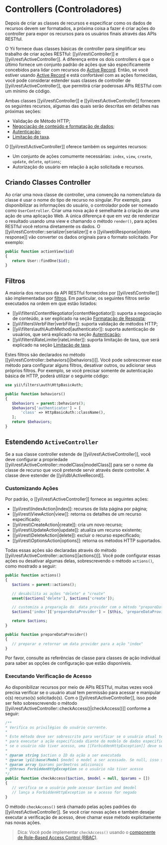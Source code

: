 Controllers (Controladores)
===========

Depois de criar as classes de recursos e especificar como os dados de recursos devem ser formatados, a próxima coisa a fazer é criar ações do controller para expor os recursos para os usuários finais através das APIs RESTful.

O Yii fornece duas classes básicas de controller para simplificar seu trabalho de criar ações RESTful: [[yii\rest\Controller]] e [[yii\rest\ActiveController]]. A diferença entre os dois controllers é que o último fornece um conjunto padrão de ações que são especificamente concebidos para lidar com recursos do [Active Record](db-active-record.md). Então, se você estiver usando [Active Record](db-active-record.md) e está confortável com as ações fornecidas, você pode considerar estender suas classes de controller de [[yii\rest\ActiveController]], que permitirá criar poderosas APIs RESTful com um mínimo de código.

Ambas classes [[yii\rest\Controller]] e [[yii\rest\ActiveController]] fornecem os seguintes recursos, algumas das quais serão descritas em detalhes nas próximas seções:

* Validação de Método HTTP;
* [Negociação de conteúdo e formatação de dados](rest-response-formatting.md);
* [Autenticação](rest-authentication.md);
* [Limitação de taxa](rest-rate-limiting.md).

O [[yii\rest\ActiveController]] oferece também os seguintes recursos:

* Um conjunto de ações comumente necessárias: `index`, `view`, `create`, `update`, `delete`, `options`;
* Autorização do usuário em relação à ação solicitada e recursos.


## Criando Classes Controller <span id="creating-controller"></span>

Ao criar uma nova classe de controller, uma convenção na nomenclatura da classe é usar o nome do tipo de recurso no singular. Por exemplo, para disponibilizar as informações do usuário, o controlador pode ser nomeado como `UserController`. Criar uma nova ação é semelhante à criação de uma ação de uma aplicação Web. A única diferença é que em vez de renderizar o resultado usando uma view e chamando o método `render()`, para ações RESTful você retorna diretamente os dados. O [[yii\rest\Controller::serializer|serializer]] e o [[yii\web\Response|objeto response]] vão converter os dados originais para o formato solicitado. Por exemplo:

```php
public function actionView($id)
{
   return User::findOne($id);
}
```


## Filtros <span id="filters"></span>

A maioria dos recursos da API RESTful fornecidos por [[yii\rest\Controller]] são implementadas por [filtros](structure-filters.md).
Em particular, os seguintes filtros serão executados na ordem em que estão listados:

* [[yii\filters\ContentNegotiator|contentNegotiator]]: suporta a negociação de conteúdo, a ser explicado na seção [Formatação de Resposta](rest-response-formatting.md);
* [[yii\filters\VerbFilter|verbFilter]]: suporta validação de métodos HTTP;
* [[yii\filters\auth\AuthMethod|authenticator]]: suporta autenticação de usuários, que será explicado na seção [Autenticação](rest-authentication.md);
* [[yii\filters\RateLimiter|rateLimiter]]: suporta limitação de taxa, que será explicado na seção
 [Limitação de taxa](rest-rate-limiting.md).

Estes filtros são declarados no método [[yii\rest\Controller::behaviors()|behaviors()]].
Você pode sobrescrever esse método para configurar alguns filtros, desativar outros, ou adicionar seus próprios filtros. Por exemplo, se você precisar somente de autenticação básica de HTTP, poderá utilizar o seguinte código:

```php
use yii\filters\auth\HttpBasicAuth;

public function behaviors()
{
   $behaviors = parent::behaviors();
   $behaviors['authenticator'] = [
       'class' => HttpBasicAuth::className(),
   ];
   return $behaviors;
}
```


## Estendendo `ActiveController` <span id="extending-active-controller"></span>

Se a sua classe controller estende de [[yii\rest\ActiveController]], você deve configurar a propriedade [[yii\rest\ActiveController::modelClass|modelClass]] para ser o nome da classe de recurso que você pretende servir através deste controller. A classe deve estender de [[yii\db\ActiveRecord]].


### Customizando Ações <span id="customizing-actions"></span>

Por padrão, o [[yii\rest\ActiveController]] fornece as seguintes ações:

* [[yii\rest\IndexAction|index]]: recursos de lista página por página;
* [[yii\rest\ViewAction|view]]: retorna os detalhes de um recurso especificado;
* [[yii\rest\CreateAction|create]]: cria um novo recurso;
* [[yii\rest\UpdateAction|update]]: atualiza um recurso existente;
* [[yii\rest\DeleteAction|delete]]: excluir o recurso especificado;
* [[yii\rest\OptionsAction|options]]: retorna os métodos HTTP suportados.

Todas essas ações são declaradas através do método [[yii\rest\ActiveController::actions()|actions()]]. Você pode configurar essas ações ou desativar algumas delas, sobrescrevendo o método `actions()`, como mostrado a seguir:

```php
public function actions()
{
   $actions = parent::actions();

   // desabilita as ações "delete" e "create"
   unset($actions['delete'], $actions['create']);

   // customiza a preparação do  data provider com o método "prepareDataProvider()"
   $actions['index']['prepareDataProvider'] = [$this, 'prepareDataProvider'];

   return $actions;
}

public function prepareDataProvider()
{
   // preparar e retornar um data provider para a ação "index"
}
```

Por favor, consulte as referências de classe para classes de ação individual para saber as opções de configuração que estão disponíveis.


### Executando Verificação de Acesso <span id="performing-access-check"></span>

Ao disponibilizar recursos por meio de APIs RESTful, muitas vezes você precisa verificar se o usuário atual tem permissão para acessar e manipular o(s) recurso(s) solicitado(s). Com o [[yii\rest\ActiveController]], isso pode ser feito sobrescrevendo o método [[yii\rest\ActiveController::checkAccess()|checkAccess()]]  conforme a seguir:

```php
/**
* Verifica os privilégios do usuário corrente.
*
* Este método deve ser sobrescrito para verificar se o usuário atual tem o privilégio
* para executar a ação especificada diante do modelo de dados especificado.
* se o usuário não tiver acesso, uma [[ForbiddenHttpException]] deve ser lançada.
*
* @param string $action o ID da ação a ser executada
* @param \yii\base\Model $model o model a ser acessado. Se null, isso significa que nenhum model específico está sendo acessado.
* @param array $params parâmetros adicionais
* @throws ForbiddenHttpException se o usuário não tiver acesso
*/
public function checkAccess($action, $model = null, $params = [])
{
   // verifica se o usuário pode acessar $action and $model
   // lança a ForbiddenHttpException se o acesso for negado
}
```

O método `checkAccess()` será chamado pelas ações padrões do [[yii\rest\ActiveController]]. Se você criar novas ações e também desejar executar a verificação de acesso, deve chamar esse método explicitamente nas novas ações.

> Dica: Você pode implementar `checkAccess()` usando o [componente de Role-Based Access Control (RBAC)](security-authorization.md).

